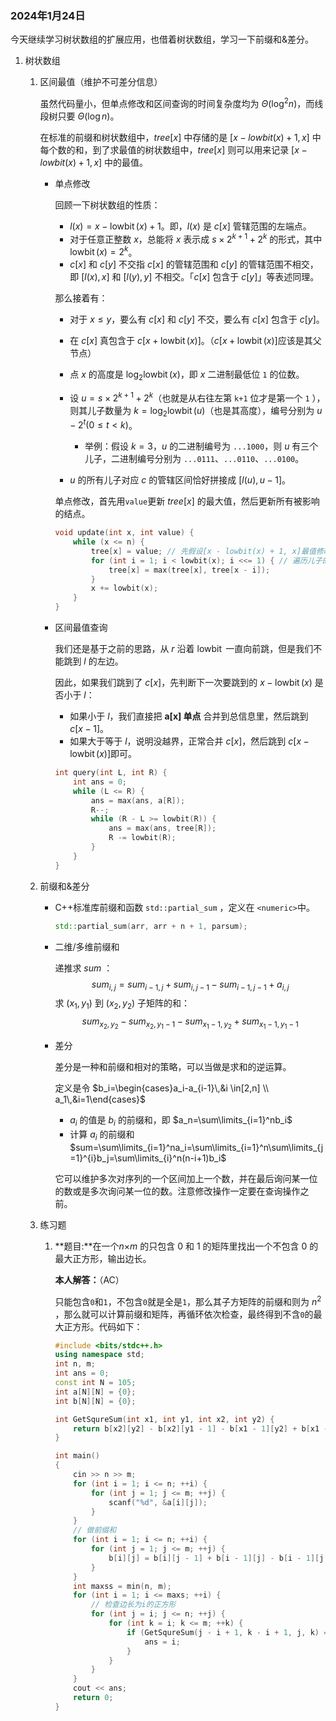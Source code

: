 ### 2024年1月24日

今天继续学习树状数组的扩展应用，也借着树状数组，学习一下前缀和&差分。

1. 树状数组

   1. 区间最值（维护不可差分信息）

      虽然代码量小，但单点修改和区间查询的时间复杂度均为 $\Theta(\log^2n)$，而线段树只要 $\Theta(\log n)$。

      在标准的前缀和树状数组中，$tree[x]$ 中存储的是 $[x - lowbit(x) + 1, x]$ 中每个数的和，到了求最值的树状数组中，$tree[x]$ 则可以用来记录 $[x - lowbit(x) + 1, x]$ 中的最值。

      - 单点修改

        回顾一下树状数组的性质：

        -   $l(x) = x - \operatorname{lowbit}(x) + 1$。即，$l(x)$ 是 $c[x]$ 管辖范围的左端点。
        -   对于任意正整数 $x$，总能将 $x$ 表示成 $s \times 2^{k + 1} + 2^k$ 的形式，其中 $\operatorname{lowbit}(x) = 2^k$。
        -   $c[x]$ 和 $c[y]$ 不交指 $c[x]$ 的管辖范围和 $c[y]$ 的管辖范围不相交，即 $[l(x), x]$ 和 $[l(y), y]$ 不相交。「$c[x]$ 包含于 $c[y]$​​」等表述同理。

        那么接着有：

        - 对于 $x \le y$，要么有 $c[x]$ 和 $c[y]$ 不交，要么有 $c[x]$ 包含于 $c[y]$​。
        - 在 ${c[x]}$ 真包含于 ${c[x + \operatorname{lowbit}(x)]}$。（${c[x + \operatorname{lowbit}(x)]}$应该是其父节点）
        - 点 $x$ 的高度是 $\log_2\operatorname{lowbit}(x)$，即 $x$ 二进制最低位 `1` 的位数。

        -   设 $u = s \times 2^{k + 1} + 2^k$（也就是从右往左第 `k+1` 位才是第一个 `1` ），则其儿子数量为 $k = \log_2\operatorname{lowbit}(u)$（也是其高度），编号分别为 $u - 2^t(0 \le t < k)$。
            -   举例：假设 $k = 3$，$u$ 的二进制编号为 `...1000`，则 $u$ 有三个儿子，二进制编号分别为 `...0111`、`...0110`、`...0100`。

        -   $u$ 的所有儿子对应 $c$ 的管辖区间恰好拼接成 $[l(u), u - 1]$。

        单点修改，首先用`value`更新 $tree[x]$ 的最大值，然后更新所有被影响的结点。

        ```c++ 
        void update(int x, int value) {
            while (x <= n) {
                tree[x] = value; // 先假设[x - lowbit(x) + 1, x]最值修改为value
                for (int i = 1; i < lowbit(x); i <<= 1) { // 遍历儿子的编号
                    tree[x] = max(tree[x], tree[x - i]);
                }
                x += lowbit(x);
            }
        }
        ```

      - 区间最值查询

        我们还是基于之前的思路，从 $r$ 沿着 $\operatorname{lowbit}$ 一直向前跳，但是我们不能跳到 $l$ 的左边。

        因此，如果我们跳到了 $c[x]$，先判断下一次要跳到的 $x - \operatorname{lowbit}(x)$ 是否小于 $l$：

        -   如果小于 $l$，我们直接把 **$\boldsymbol{a[x]}$ 单点** 合并到总信息里，然后跳到 $c[x - 1]$。
        -   如果大于等于 $l$，说明没越界，正常合并 $c[x]$，然后跳到 $c[x - \operatorname{lowbit}(x)]$​ 即可。

        ```c++
        int query(int L, int R) {
            int ans = 0;
            while (L <= R) {
                ans = max(ans, a[R]);
                R--;
                while (R - L >= lowbit(R)) {
                    ans = max(ans, tree[R]);
                    R -= lowbit(R);
                }
            }
        }
        ```

   2. 前缀和&差分

      - C++标准库前缀和函数 `std::partial_sum` ，定义在 `<numeric>`中。

        ```c++
        std::partial_sum(arr, arr + n + 1, parsum);
        ```

      - 二维/多维前缀和

        递推求 $sum$ ：
        $$
        sum_{i, j} = sum_{i - 1, j} + sum_{i, j - 1} - sum_{i - 1, j - 1} + a_{i, j}
        $$
        求 $(x_{1}, y_{1})$ 到 $(x_{2}, y_{2})$ 子矩阵的和：
        $$
        sum_{x_{2}, y_{2}} - sum_{x_{2}, y_{1} - 1} - sum_{x_{1} - 1, y_{2}} + sum_{x_{1} - 1, y_{1} - 1}
        $$

      - 差分

        差分是一种和前缀和相对的策略，可以当做是求和的逆运算。

        定义是令 $b_i=\begin{cases}a_i-a_{i-1}\,&i \in[2,n] \\ a_1\,&i=1\end{cases}$​

        -   $a_i$ 的值是 $b_i$ 的前缀和，即 $a_n=\sum\limits_{i=1}^nb_i$
        -   计算 $a_i$ 的前缀和 $sum=\sum\limits_{i=1}^na_i=\sum\limits_{i=1}^n\sum\limits_{j=1}^{i}b_j=\sum\limits_{i}^n(n-i+1)b_i$​

        它可以维护多次对序列的一个区间加上一个数，并在最后询问某一位的数或是多次询问某一位的数。注意修改操作一定要在查询操作之前。

   3. 练习题

      1. **题目:**在一个*n*×*m* 的只包含 0 和 1 的矩阵里找出一个不包含 0 的最大正方形，输出边长。

         **本人解答：**（AC）

         只能包含`0`和`1`，不包含`0`就是全是`1`，那么其子方矩阵的前缀和则为 $n^2$ ，那么就可以计算前缀和矩阵，再循环依次检查，最终得到不含`0`的最大正方形。代码如下：

         ```c++
         #include <bits/stdc++.h>
         using namespace std;
         int n, m;
         int ans = 0;
         const int N = 105;
         int a[N][N] = {0};
         int b[N][N] = {0};
         
         int GetSqureSum(int x1, int y1, int x2, int y2) {
             return b[x2][y2] - b[x2][y1 - 1] - b[x1 - 1][y2] + b[x1 - 1][y1 - 1];
         }
         
         int main()
         {
             cin >> n >> m;
             for (int i = 1; i <= n; ++i) {
                 for (int j = 1; j <= m; ++j) {
                     scanf("%d", &a[i][j]);
                 }
             }
             // 做前缀和
             for (int i = 1; i <= n; ++i) {
                 for (int j = 1; j <= m; ++j) {
                     b[i][j] = b[i][j - 1] + b[i - 1][j] - b[i - 1][j - 1] + a[i][j];
                 }
             }
             int maxss = min(n, m);
             for (int i = 1; i <= maxs; ++i) {
                 // 检查边长为i的正方形
                 for (int j = i; j <= n; ++j) {
                     for (int k = i; k <= m; ++k) {
                         if (GetSqureSum(j - i + 1, k - i + 1, j, k) == pow(i, 2) && i > ans) {
                             ans = i;
                         }
                     }
                 }
             }
             cout << ans;
             return 0;
         }
         ```

         

         

      

